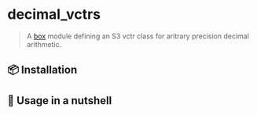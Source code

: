 # decimal_vctrs

> A [box](https://klmr.me/box/index.html) module defining an S3 vctr class for
aritrary precision decimal arithmetic.

## 📦 Installation

## 🥜 Usage in a nutshell